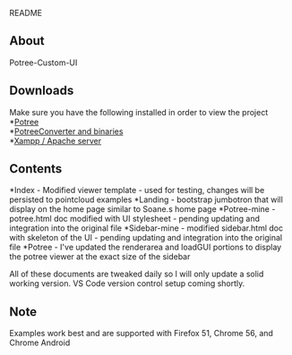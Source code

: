 README

## About
 Potree-Custom-UI

## Downloads
Make sure you have the following installed in order to view the project
<br>
*[Potree](http://potree.org/)
<br>
*[PotreeConverter and binaries](https://github.com/potree/PotreeConverter/releases)
<br>
*[Xampp / Apache server](https://www.apachefriends.org/index.html)

## Contents
*Index - Modified viewer template - used for testing, changes will be persisted to pointcloud examples
*Landing - bootstrap jumbotron that will display on the home page similar to Soane.s home page
*Potree-mine - potree.html doc modified with UI stylesheet - pending updating and integration into the original file
*Sidebar-mine - modified sidebar.html doc with skeleton of the UI - pending updating and integration into the original file
*Potree - I've updated the renderarea and loadGUI portions to display the potree viewer at the exact size of the sidebar

All of these documents are tweaked daily so I will only update a solid working version. VS Code version control setup coming shortly.

## Note
 Examples work best and are supported with Firefox 51, Chrome 56, and Chrome Android